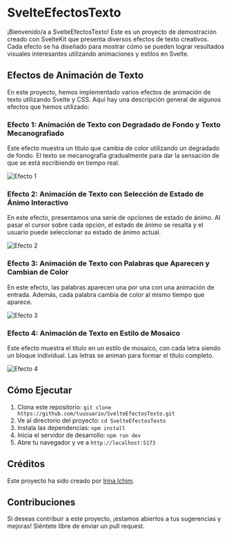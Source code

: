 # SvelteEfectosTexto

¡Bienvenido/a a SvelteEfectosTexto! Este es un proyecto de demostración creado con SvelteKit que presenta diversos efectos de texto creativos. Cada efecto se ha diseñado para mostrar cómo se pueden lograr resultados visuales interesantes utilizando animaciones y estilos en Svelte.

## Efectos de Animación de Texto

En este proyecto, hemos implementado varios efectos de animación de texto utilizando Svelte y CSS. Aquí hay una descripción general de algunos efectos que hemos utilizado:

### Efecto 1: Animación de Texto con Degradado de Fondo y Texto Mecanografiado

Este efecto muestra un título que cambia de color utilizando un degradado de fondo. El texto se mecanografía gradualmente para dar la sensación de que se está escribiendo en tiempo real.

![Efecto 1](/src/lib/images/Efecto4.png_small.png)

### Efecto 2: Animación de Texto con Selección de Estado de Ánimo Interactivo

En este efecto, presentamos una serie de opciones de estado de ánimo. Al pasar el cursor sobre cada opción, el estado de ánimo se resalta y el usuario puede seleccionar su estado de ánimo actual.

![Efecto 2](/src/lib/images/segundoefectoreadme.png_small.png)

### Efecto 3: Animación de Texto con Palabras que Aparecen y Cambian de Color

En este efecto, las palabras aparecen una por una con una animación de entrada. Además, cada palabra cambia de color al mismo tiempo que aparece.

![Efecto 3](/src/lib/images/efecto3readme.png_small.png)

### Efecto 4: Animación de Texto en Estilo de Mosaico

Este efecto muestra el título en un estilo de mosaico, con cada letra siendo un bloque individual. Las letras se animan para formar el título completo.

![Efecto 4](/src/lib/images/efecto4readme.png_small.png)

## Cómo Ejecutar

1. Clona este repositorio: `git clone https://github.com/tuusuario/SvelteEfectosTexto.git`
2. Ve al directorio del proyecto: `cd SvelteEfectosTexto`
3. Instala las dependencias: `npm install`
4. Inicia el servidor de desarrollo: `npm run dev`
5. Abre tu navegador y ve a `http://localhost:5173`

## Créditos

Este proyecto ha sido creado por [Irina Ichim](https://github.com/Irina-Ichim).

## Contribuciones

Si deseas contribuir a este proyecto, ¡estamos abiertos a tus sugerencias y mejoras! Siéntete libre de enviar un pull request.
